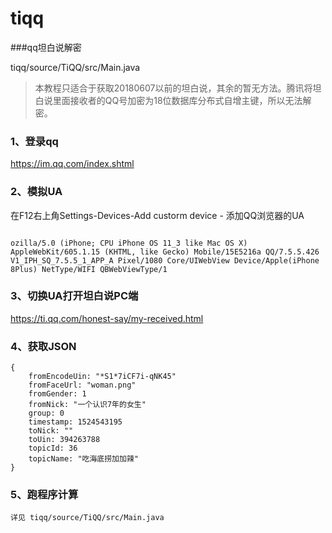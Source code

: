 # tiqq

###qq坦白说解密

tiqq/source/TiQQ/src/Main.java

> 本教程只适合于获取20180607以前的坦白说，其余的暂无方法。腾讯将坦白说里面接收者的QQ号加密为18位数据库分布式自增主键，所以无法解密。

### 1、登录qq
https://im.qq.com/index.shtml
 
### 2、模拟UA
在F12右上角Settings-Devices-Add custorm device - 添加QQ浏览器的UA

```

ozilla/5.0 (iPhone; CPU iPhone OS 11_3 like Mac OS X) AppleWebKit/605.1.15 (KHTML, like Gecko) Mobile/15E5216a QQ/7.5.5.426 V1_IPH_SQ_7.5.5_1_APP_A Pixel/1080 Core/UIWebView Device/Apple(iPhone 8Plus) NetType/WIFI QBWebViewType/1

```

### 3、切换UA打开坦白说PC端
https://ti.qq.com/honest-say/my-received.html

### 4、获取JSON
```
{
	fromEncodeUin: "*S1*7iCF7i-qNK45"
	fromFaceUrl: "woman.png"
	fromGender: 1
	fromNick: "一个认识7年的女生"
	group: 0
	timestamp: 1524543195
	toNick: ""
	toUin: 394263788
	topicId: 36
	topicName: "吃海底捞加加辣"
}
```

### 5、跑程序计算

```
详见 tiqq/source/TiQQ/src/Main.java
```